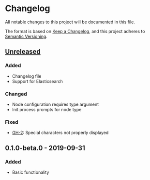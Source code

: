 # Changelog
All notable changes to this project will be documented in this file.

The format is based on [Keep a Changelog](https://keepachangelog.com/en/1.0.0/),
and this project adheres to [Semantic Versioning](https://semver.org/spec/v2.0.0.html).

## [Unreleased]
### Added
- Changelog file
- Support for Elasticsearch

### Changed
- Node configuration requires type argument
- Init process prompts for node type

### Fixed
- [GH-2]: Special characters not properly displayed

[GH-2]: https://github.com/e-user/50shades/issues/2

## 0.1.0-beta.0 - 2019-09-31
### Added
- Basic functionality

[Unreleased]: https://github.com/e-user/50shades/compare/0.1.0-beta.0...develop
